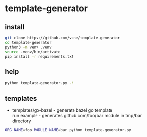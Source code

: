 template-generator
====

## install
```bash
git clone https://github.com/vane/template-generator
cd template-generator
python3 -m venv .venv
source .venv/bin/activate
pip install -r requirements.txt
```

## help
```bash
python template-generator.py -h
```

## templates
- templates/go-bazel - generate bazel go template  
run example - generates github.com/foo/bar module in tmp/bar directory
```bash
ORG_NAME=foo MODULE_NAME=bar python template-generator.py
```